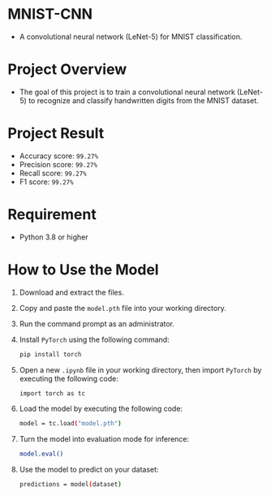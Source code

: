 # MNIST-CNN
- A convolutional neural network (LeNet-5) for MNIST classification.
# Project Overview
- The goal of this project is to train a convolutional neural network (LeNet-5) to recognize and classify handwritten digits from the MNIST dataset.
# Project Result
- Accuracy score: `99.27%`
- Precision score: `99.27%`
- Recall score: `99.27%`
- F1 score: `99.27%`
# Requirement
- Python 3.8 or higher
# How to Use the Model
1. Download and extract the files.
2. Copy and paste the `model.pth` file into your working directory.
3. Run the command prompt as an administrator.
4. Install `PyTorch` using the following command:

   ```Bash
   pip install torch

5. Open a new `.ipynb` file in your working directory, then import `PyTorch` by executing the following code:

   ```Bash
   import torch as tc

6. Load the model by executing the following code:

   ```Bash
   model = tc.load("model.pth")

7. Turn the model into evaluation mode for inference:

   ```Bash
   model.eval()

8. Use the model to predict on your dataset:

   ```Bash
   predictions = model(dataset)
